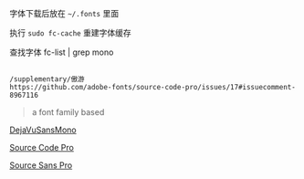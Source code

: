 字体下载后放在 `~/.fonts` 里面

执行 `sudo fc-cache` 重建字体缓存

查找字体
fc-list | grep mono

```

/supplementary/傲游
https://github.com/adobe-fonts/source-code-pro/issues/17#issuecomment-8967116
```

> a font family based

[DejaVuSansMono](http://www.1001fonts.com/dejavu-sans-mono-font.html)

[Source Code Pro](http://www.1001fonts.com/source-code-pro-font.html)

[Source Sans Pro](http://www.1001fonts.com/source-sans-pro-font.html)
